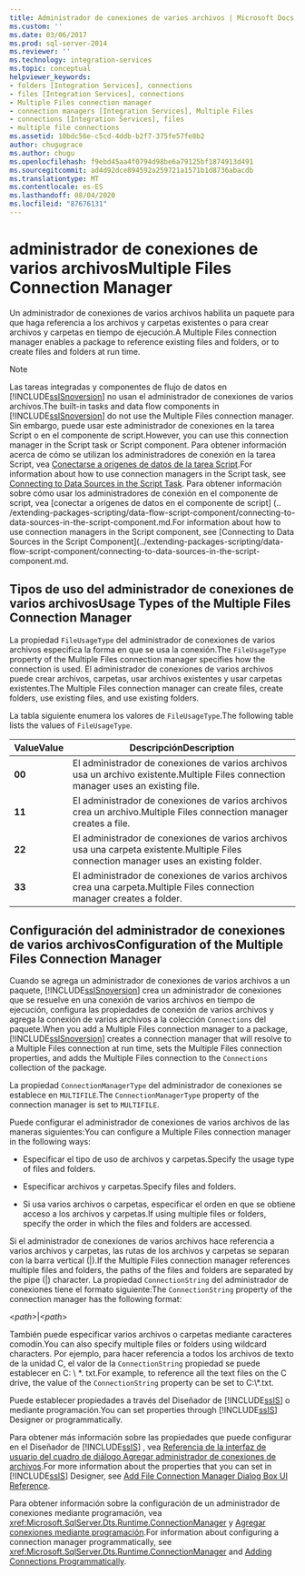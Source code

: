 ```yaml
---
title: Administrador de conexiones de varios archivos | Microsoft Docs
ms.custom: ''
ms.date: 03/06/2017
ms.prod: sql-server-2014
ms.reviewer: ''
ms.technology: integration-services
ms.topic: conceptual
helpviewer_keywords:
- folders [Integration Services], connections
- files [Integration Services], connections
- Multiple Files connection manager
- connection managers [Integration Services], Multiple Files
- connections [Integration Services], files
- multiple file connections
ms.assetid: 10bdc56e-c5cd-4ddb-b2f7-375fe57fe8b2
author: chugugrace
ms.author: chugu
ms.openlocfilehash: f9ebd45aa4f0794d98be6a79125bf1874913d491
ms.sourcegitcommit: ad4d92dce894592a259721a1571b1d8736abacdb
ms.translationtype: MT
ms.contentlocale: es-ES
ms.lasthandoff: 08/04/2020
ms.locfileid: "87676131"
---
```

# <a name="multiple-files-connection-manager"></a><span data-ttu-id="252ef-102">administrador de conexiones de varios archivos</span><span class="sxs-lookup"><span data-stu-id="252ef-102">Multiple Files Connection Manager</span></span>
  <span data-ttu-id="252ef-103">Un administrador de conexiones de varios archivos habilita un paquete para que haga referencia a los archivos y carpetas existentes o para crear archivos y carpetas en tiempo de ejecución.</span><span class="sxs-lookup"><span data-stu-id="252ef-103">A Multiple Files connection manager enables a package to reference existing files and folders, or to create files and folders at run time.</span></span>  
  
> [!NOTE]  
>  <span data-ttu-id="252ef-104">Las tareas integradas y componentes de flujo de datos en [!INCLUDE[ssISnoversion](../../includes/ssisnoversion-md.md)] no usan el administrador de conexiones de varios archivos.</span><span class="sxs-lookup"><span data-stu-id="252ef-104">The built-in tasks and data flow components in [!INCLUDE[ssISnoversion](../../includes/ssisnoversion-md.md)] do not use the Multiple Files connection manager.</span></span> <span data-ttu-id="252ef-105">Sin embargo, puede usar este administrador de conexiones en la tarea Script o en el componente de script.</span><span class="sxs-lookup"><span data-stu-id="252ef-105">However, you can use this connection manager in the Script task or Script component.</span></span> <span data-ttu-id="252ef-106">Para obtener información acerca de cómo se utilizan los administradores de conexión en la tarea Script, vea [Conectarse a orígenes de datos de la tarea Script](../extending-packages-scripting/task/connecting-to-data-sources-in-the-script-task.md).</span><span class="sxs-lookup"><span data-stu-id="252ef-106">For information about how to use connection managers in the Script task, see [Connecting to Data Sources in the Script Task](../extending-packages-scripting/task/connecting-to-data-sources-in-the-script-task.md).</span></span> <span data-ttu-id="252ef-107">Para obtener información sobre cómo usar los administradores de conexión en el componente de script, vea [conectar a orígenes de datos en el componente de script] (.. /extending-packages-scripting/data-flow-script-component/connecting-to-data-sources-in-the-script-component.md.</span><span class="sxs-lookup"><span data-stu-id="252ef-107">For information about how to use connection managers in the Script component, see [Connecting to Data Sources in the Script Component](../extending-packages-scripting/data-flow-script-component/connecting-to-data-sources-in-the-script-component.md.</span></span>  
  
## <a name="usage-types-of-the-multiple-files-connection-manager"></a><span data-ttu-id="252ef-108">Tipos de uso del administrador de conexiones de varios archivos</span><span class="sxs-lookup"><span data-stu-id="252ef-108">Usage Types of the Multiple Files Connection Manager</span></span>  
 <span data-ttu-id="252ef-109">La propiedad `FileUsageType` del administrador de conexiones de varios archivos especifica la forma en que se usa la conexión.</span><span class="sxs-lookup"><span data-stu-id="252ef-109">The `FileUsageType` property of the Multiple Files connection manager specifies how the connection is used.</span></span> <span data-ttu-id="252ef-110">El administrador de conexiones de varios archivos puede crear archivos, carpetas, usar archivos existentes y usar carpetas existentes.</span><span class="sxs-lookup"><span data-stu-id="252ef-110">The Multiple Files connection manager can create files, create folders, use existing files, and use existing folders.</span></span>  
  
 <span data-ttu-id="252ef-111">La tabla siguiente enumera los valores de `FileUsageType`.</span><span class="sxs-lookup"><span data-stu-id="252ef-111">The following table lists the values of `FileUsageType`.</span></span>  
  
|<span data-ttu-id="252ef-112">Value</span><span class="sxs-lookup"><span data-stu-id="252ef-112">Value</span></span>|<span data-ttu-id="252ef-113">Descripción</span><span class="sxs-lookup"><span data-stu-id="252ef-113">Description</span></span>|  
|-----------|-----------------|  
|<span data-ttu-id="252ef-114">**0**</span><span class="sxs-lookup"><span data-stu-id="252ef-114">**0**</span></span>|<span data-ttu-id="252ef-115">El administrador de conexiones de varios archivos usa un archivo existente.</span><span class="sxs-lookup"><span data-stu-id="252ef-115">Multiple Files connection manager uses an existing file.</span></span>|  
|<span data-ttu-id="252ef-116">**1**</span><span class="sxs-lookup"><span data-stu-id="252ef-116">**1**</span></span>|<span data-ttu-id="252ef-117">El administrador de conexiones de varios archivos crea un archivo.</span><span class="sxs-lookup"><span data-stu-id="252ef-117">Multiple Files connection manager creates a file.</span></span>|  
|<span data-ttu-id="252ef-118">**2**</span><span class="sxs-lookup"><span data-stu-id="252ef-118">**2**</span></span>|<span data-ttu-id="252ef-119">El administrador de conexiones de varios archivos usa una carpeta existente.</span><span class="sxs-lookup"><span data-stu-id="252ef-119">Multiple Files connection manager uses an existing folder.</span></span>|  
|<span data-ttu-id="252ef-120">**3**</span><span class="sxs-lookup"><span data-stu-id="252ef-120">**3**</span></span>|<span data-ttu-id="252ef-121">El administrador de conexiones de varios archivos crea una carpeta.</span><span class="sxs-lookup"><span data-stu-id="252ef-121">Multiple Files connection manager creates a folder.</span></span>|  
  
## <a name="configuration-of-the-multiple-files-connection-manager"></a><span data-ttu-id="252ef-122">Configuración del administrador de conexiones de varios archivos</span><span class="sxs-lookup"><span data-stu-id="252ef-122">Configuration of the Multiple Files Connection Manager</span></span>  
 <span data-ttu-id="252ef-123">Cuando se agrega un administrador de conexiones de varios archivos a un paquete, [!INCLUDE[ssISnoversion](../../includes/ssisnoversion-md.md)] crea un administrador de conexiones que se resuelve en una conexión de varios archivos en tiempo de ejecución, configura las propiedades de conexión de varios archivos y agrega la conexión de varios archivos a la colección `Connections` del paquete.</span><span class="sxs-lookup"><span data-stu-id="252ef-123">When you add a Multiple Files connection manager to a package, [!INCLUDE[ssISnoversion](../../includes/ssisnoversion-md.md)] creates a connection manager that will resolve to a Multiple Files connection at run time, sets the Multiple Files connection properties, and adds the Multiple Files connection to the `Connections` collection of the package.</span></span>  
  
 <span data-ttu-id="252ef-124">La propiedad `ConnectionManagerType` del administrador de conexiones se establece en `MULTIFILE`.</span><span class="sxs-lookup"><span data-stu-id="252ef-124">The `ConnectionManagerType` property of the connection manager is set to `MULTIFILE`.</span></span>  
  
 <span data-ttu-id="252ef-125">Puede configurar el administrador de conexiones de varios archivos de las maneras siguientes:</span><span class="sxs-lookup"><span data-stu-id="252ef-125">You can configure a Multiple Files connection manager in the following ways:</span></span>  
  
-   <span data-ttu-id="252ef-126">Especificar el tipo de uso de archivos y carpetas.</span><span class="sxs-lookup"><span data-stu-id="252ef-126">Specify the usage type of files and folders.</span></span>  
  
-   <span data-ttu-id="252ef-127">Especificar archivos y carpetas.</span><span class="sxs-lookup"><span data-stu-id="252ef-127">Specify files and folders.</span></span>  
  
-   <span data-ttu-id="252ef-128">Si usa varios archivos o carpetas, especificar el orden en que se obtiene acceso a los archivos y carpetas.</span><span class="sxs-lookup"><span data-stu-id="252ef-128">If using multiple files or folders, specify the order in which the files and folders are accessed.</span></span>  
  
 <span data-ttu-id="252ef-129">Si el administrador de conexiones de varios archivos hace referencia a varios archivos y carpetas, las rutas de los archivos y carpetas se separan con la barra vertical (|).</span><span class="sxs-lookup"><span data-stu-id="252ef-129">If the Multiple Files connection manager references multiple files and folders, the paths of the files and folders are separated by the pipe (|) character.</span></span> <span data-ttu-id="252ef-130">La propiedad `ConnectionString` del administrador de conexiones tiene el formato siguiente:</span><span class="sxs-lookup"><span data-stu-id="252ef-130">The `ConnectionString` property of the connection manager has the following format:</span></span>  
  
 \<*path*>|\<*path*>  
  
 <span data-ttu-id="252ef-131">También puede especificar varios archivos o carpetas mediante caracteres comodín.</span><span class="sxs-lookup"><span data-stu-id="252ef-131">You can also specify multiple files or folders using wildcard characters.</span></span> <span data-ttu-id="252ef-132">Por ejemplo, para hacer referencia a todos los archivos de texto de la unidad C, el valor de la `ConnectionString` propiedad se puede establecer en C: \\ \*. txt.</span><span class="sxs-lookup"><span data-stu-id="252ef-132">For example, to reference all the text files on the C drive, the value of the `ConnectionString` property can be set to C:\\*.txt.</span></span>  
  
 <span data-ttu-id="252ef-133">Puede establecer propiedades a través del Diseñador de [!INCLUDE[ssIS](../../includes/ssis-md.md)] o mediante programación.</span><span class="sxs-lookup"><span data-stu-id="252ef-133">You can set properties through [!INCLUDE[ssIS](../../includes/ssis-md.md)] Designer or programmatically.</span></span>  
  
 <span data-ttu-id="252ef-134">Para obtener más información sobre las propiedades que puede configurar en el Diseñador de [!INCLUDE[ssIS](../../includes/ssis-md.md)] , vea [Referencia de la interfaz de usuario del cuadro de diálogo Agregar administrador de conexiones de archivos](add-file-connection-manager-dialog-box-ui-reference.md).</span><span class="sxs-lookup"><span data-stu-id="252ef-134">For more information about the properties that you can set in [!INCLUDE[ssIS](../../includes/ssis-md.md)] Designer, see [Add File Connection Manager Dialog Box UI Reference](add-file-connection-manager-dialog-box-ui-reference.md).</span></span>  
  
 <span data-ttu-id="252ef-135">Para obtener información sobre la configuración de un administrador de conexiones mediante programación, vea <xref:Microsoft.SqlServer.Dts.Runtime.ConnectionManager> y [Agregar conexiones mediante programación](../building-packages-programmatically/adding-connections-programmatically.md).</span><span class="sxs-lookup"><span data-stu-id="252ef-135">For information about configuring a connection manager programmatically, see <xref:Microsoft.SqlServer.Dts.Runtime.ConnectionManager> and [Adding Connections Programmatically](../building-packages-programmatically/adding-connections-programmatically.md).</span></span>  
  
  
